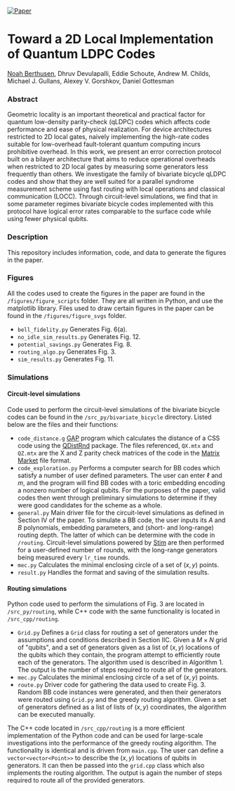 [![Paper](https://img.shields.io/badge/paper-arXiv%3A2404.17676-B31B1B.svg)](https://arxiv.org/abs/2404.17676)

# Toward a 2D Local Implementation of Quantum LDPC Codes

[Noah Berthusen](https://noahberthusen.github.io), Dhruv Devulapalli, Eddie Schoute, Andrew M. Childs, Michael J. Gullans, Alexey V. Gorshkov, Daniel Gottesman

### Abstract
Geometric locality is an important theoretical and practical factor for quantum low-density parity-check (qLDPC) codes which affects code performance and ease of physical realization. For device architectures restricted to 2D local gates, naively implementing the high-rate codes suitable for low-overhead fault-tolerant quantum computing incurs prohibitive overhead. In this work, we present an error correction protocol built on a bilayer architecture that aims to reduce operational overheads when restricted to 2D local gates by measuring some generators less frequently than others. We investigate the family of bivariate bicycle qLDPC codes and show that they are well suited for a parallel syndrome measurement scheme using fast routing with local operations and classical communication (LOCC). Through circuit-level simulations, we find that in some parameter regimes bivariate bicycle codes implemented with this protocol have logical error rates comparable to the surface code while using fewer physical qubits.

### Description
This repository includes information, code, and data to generate the figures in the paper.

### Figures
All the codes used to create the figures in the paper are found in the `/figures/figure_scripts` folder. They are all written in Python, and use the matplotlib library. Files used to draw certain figures in the paper can be found in the `/figures/figure_svgs` folder.
- `bell_fidelity.py` Generates Fig. 6(a).
- `no_idle_sim_results.py` Generates Fig. 12.
- `potential_savings.py` Generates Fig. 8.
- `routing_algo.py` Generates Fig. 3.
- `sim_results.py` Generates Fig. 11.

### Simulations

#### Circuit-level simulations
Code used to perform the circuit-level simulations of the bivariate bicycle codes can be found in the `/src_py/bivariate_bicycle` directory. Listed below are the files and their functions:
- `code_distance.g` [GAP](https://www.gap-system.org/) program which calculates the distance of a CSS code using the [QDistRnd](https://github.com/QEC-pages/QDistRnd) package. The files referenced, `QX.mtx` and `QZ.mtx` are the X and Z parity check matrices of the code in the [Matrix Market](https://networkrepository.com/mtx-matrix-market-format.html) file format.
- `code_exploration.py` Performs a computer search for BB codes which satisfy a number of user defined parameters. The user can enter $\ell$ and $m$, and the program will find BB codes with a toric embedding encoding a nonzero number of logical qubits. For the purposes of the paper, valid codes then went through preliminary simulations to determine if they were good candidates for the scheme as a whole.
- `general.py` Main driver file for the circuit-level simulations as defined in Section IV of the paper. To simulate a BB code, the user inputs its $A$ and $B$ polynomials, embedding parameters, and (short- and long-range) routing depth. The latter of which can be determine with the code in `/routing`. Circuit-level simulations powered by [Stim](https://github.com/quantumlib/Stim) are then performed for a user-defined number of rounds, with the long-range generators being measured every `lr_time` rounds.
- `mec.py` Calculates the minimal enclosing circle of a set of $(x,y)$ points.
- `result.py` Handles the format and saving of the simulation results.

#### Routing simulations

Python code used to perform the simulations of Fig. 3 are located in `/src_py/routing`, while C++ code with the same functionality is located in `/src_cpp/routing`.
- `Grid.py` Defines a `Grid` class for routing a set of generators under the assumptions and conditions described in Section IIC. Given a $M\times N$ grid of "qubits", and a set of generators given as a list of $(x,y)$ locations of the qubits which they contain, the program attempt to efficiently route each of the generators. The algorithm used is described in Algorithm 1. The output is the number of steps required to route all of the generators.
- `mec.py` Calculates the minimal enclosing circle of a set of $(x,y)$ points.
- `route.py` Driver code for gathering the data used to create Fig. 3. Random BB code instances were generated, and then their generators were routed using `Grid.py` and the greedy routing algorithm. Given a set of generators defined as a list of lists of $(x,y)$ coordinates, the algorithm can be executed manually.

The C++ code located in `/src_cpp/routing` is a more efficient implementation of the Python code and can be used for large-scale investigations into the performance of the greedy routing algorithm. The functionality is identical and is driven from `main.cpp`. The user can define a `vector<vector<Point>>` to describe the $(x,y)$ locations of qubits in generators. It can then be passed into the `grid.cpp` class which also implements the routing algorithm. The output is again the number of steps required to route all of the provided generators.
